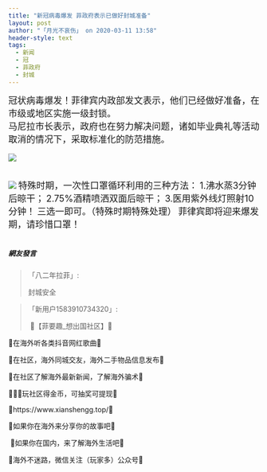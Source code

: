 ```yaml
---
title: "新冠病毒爆发 菲政府表示已做好封城准备"
layout: post
author: "「月光不哀伤」 on 2020-03-11 13:58"
header-style: text
tags:
  - 新闻
  - 冠
  - 菲政府
  - 封城
---
```


<span style="font-size: 18px;">冠状病毒爆发！菲律宾内政部发文表示，他们已经做好准备，在市级或地区实施一级封锁。</span>
<br>
<span style="font-size: 18px;">马尼拉市长表示，政府也在努力解决问题，诸如毕业典礼等活动取消的情况下，采取标准化的防范措施。<br></span>
<br>
<img src="http://images.feileyuan.com/images/ueditor/2020031113490000532884.jpg"><br><br>
<br>
<img src="http://images.feileyuan.com/images/ueditor/2020031114040000301000.jpg">
<span style="font-size: 18px;">特殊时期，一次性口罩循环利用的三种方法：</span>
<span style="font-size: 18px;">1.沸水蒸3分钟后晾干；</span>
<span style="font-size: 18px;">2.75%酒精喷洒双面后晾干；</span>
<span style="font-size: 18px;">3.医用紫外线灯照射10分钟！</span>
<span style="font-size: 18px;">三选一即可。（特殊时期特殊处理）</span>
<span style="font-size: 18px;">菲律宾即将迎来爆发期，请珍惜口罩！</span>
<br><input type="hidden" value="菲乐园提供"><br>

##### 網友發言 
> 「八二年拉菲」:
> <p>封城安全</p>

> 「新用户1583910734320」:
> <p>&nbsp;💎【菲要趣_想出国社区】💎</p>
<p>💎在海外听各类抖音网红歌曲💎</p>
<p>💎在社区，海外同城交友，海外二手物品信息发布💎</p>
<p>💎在社区了解海外最新新闻，了解海外骗术💎</p>
<p>💎💎💎玩社区得金币，可抽奖可提现💎</p>
<p>💎https://www.xianshengg.top/💎</p>
<p>💎如果你在海外来分享你的故事吧💎</p>
<p>&nbsp;💎如果你在国内，来了解海外生活吧💎</p>
<p>💎海外不迷路，微信关注（玩家多）公众号💎</p>



